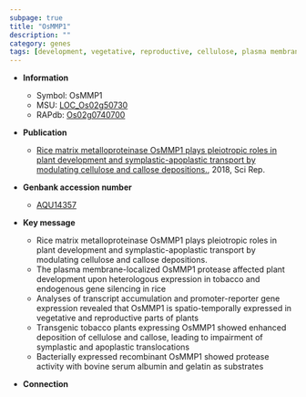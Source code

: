 ```yaml
---
subpage: true
title: "OsMMP1"
description: ""
category: genes
tags: [development, vegetative, reproductive, cellulose, plasma membrane, plant development, albumin]
---
```


* **Information**  
    + Symbol: OsMMP1  
    + MSU: [LOC_Os02g50730](http://rice.plantbiology.msu.edu/cgi-bin/ORF_infopage.cgi?orf=LOC_Os02g50730)  
    + RAPdb: [Os02g0740700](http://rapdb.dna.affrc.go.jp/viewer/gbrowse_details/irgsp1?name=Os02g0740700)  

* **Publication**  
    + [Rice matrix metalloproteinase OsMMP1 plays pleiotropic roles in plant development and symplastic-apoplastic transport by modulating cellulose and callose depositions.](http://www.ncbi.nlm.nih.gov/pubmed?term=Rice+matrix+metalloproteinase+OsMMP1+plays+pleiotropic+roles+in+plant+development+and+symplastic-apoplastic+transport+by+modulating+cellulose+and+callose+depositions.%5BTitle%5D), 2018, Sci Rep.

* **Genbank accession number**  
    + [AQU14357](http://www.ncbi.nlm.nih.gov/nuccore/AQU14357)

* **Key message**  
    + Rice matrix metalloproteinase OsMMP1 plays pleiotropic roles in plant development and symplastic-apoplastic transport by modulating cellulose and callose depositions.
    + The plasma membrane-localized OsMMP1 protease affected plant development upon heterologous expression in tobacco and endogenous gene silencing in rice
    + Analyses of transcript accumulation and promoter-reporter gene expression revealed that OsMMP1 is spatio-temporally expressed in vegetative and reproductive parts of plants
    + Transgenic tobacco plants expressing OsMMP1 showed enhanced deposition of cellulose and callose, leading to impairment of symplastic and apoplastic translocations
    + Bacterially expressed recombinant OsMMP1 showed protease activity with bovine serum albumin and gelatin as substrates

* **Connection**  



